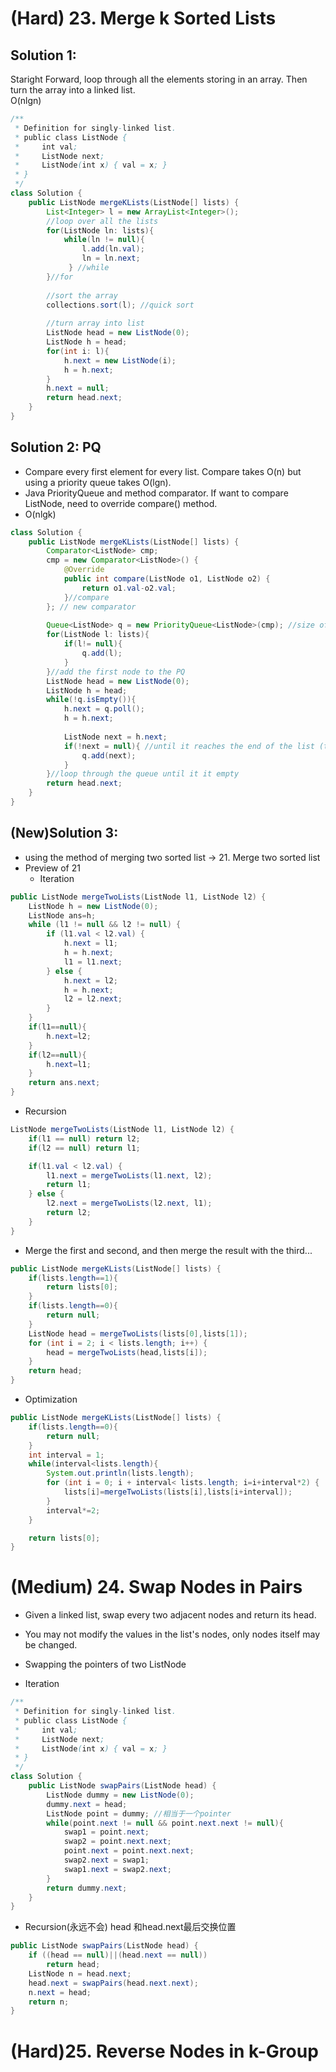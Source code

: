 # (Hard) 23. Merge k Sorted Lists
## Solution 1:    
Staright Forward, loop through all the elements storing in an array. Then turn the array into a linked list.   
O(nlgn)   
```Java
/**
 * Definition for singly-linked list.
 * public class ListNode {
 *     int val;
 *     ListNode next;
 *     ListNode(int x) { val = x; }
 * }
 */
class Solution {
    public ListNode mergeKLists(ListNode[] lists) {
        List<Integer> l = new ArrayList<Integer>();
        //loop over all the lists
        for(ListNode ln: lists){
            while(ln != null){
                l.add(ln.val);
                ln = ln.next;
             } //while
        }//for
        
        //sort the array
        collections.sort(l); //quick sort
        
        //turn array into list
        ListNode head = new ListNode(0);
        ListNode h = head;
        for(int i: l){
            h.next = new ListNode(i);
            h = h.next;
        }
        h.next = null;
        return head.next;
    }
}
```

## Solution 2: PQ
* Compare every first element for every list. Compare takes O(n) but using a priority queue takes O(lgn).   
* Java PriorityQueue and method comparator. If want to compare ListNode, need to override compare() method.   
* O(nlgk)
```Java
class Solution {
    public ListNode mergeKLists(ListNode[] lists) {
        Comparator<ListNode> cmp;
        cmp = new Comparator<ListNode>() {  
            @Override
            public int compare(ListNode o1, ListNode o2) {
                return o1.val-o2.val;
            }//compare
        }; // new comparator
        
        Queue<ListNode> q = new PriorityQueue<ListNode>(cmp); //size of the PQ is k;
        for(ListNode l: lists){
            if(l!= null){
                q.add(l);
            }
        }//add the first node to the PQ
        ListNode head = new ListNode(0);
        ListNode h = head;
        while(!q.isEmpty()){
            h.next = q.poll(); 
            h = h.next;
            
            ListNode next = h.next; 
            if(!next = null){ //until it reaches the end of the list (the last node)
                q.add(next);
            }
        }//loop through the queue until it it empty
        return head.next;
    }
}
```

## (New)Solution 3: 
* using the method of merging two sorted list -> 21. Merge two sorted list
* Preview of 21   
  * Iteration
```Java
public ListNode mergeTwoLists(ListNode l1, ListNode l2) {
    ListNode h = new ListNode(0);
    ListNode ans=h;
    while (l1 != null && l2 != null) {
        if (l1.val < l2.val) {
            h.next = l1;
            h = h.next;
            l1 = l1.next;
        } else {
            h.next = l2;
            h = h.next;
            l2 = l2.next;
        }
    }
    if(l1==null){
        h.next=l2;
    }
    if(l2==null){
        h.next=l1;
    } 
    return ans.next;
}
```
  * Recursion
```Java
ListNode mergeTwoLists(ListNode l1, ListNode l2) {
    if(l1 == null) return l2;
    if(l2 == null) return l1;

    if(l1.val < l2.val) {
        l1.next = mergeTwoLists(l1.next, l2);
        return l1;
    } else {
        l2.next = mergeTwoLists(l2.next, l1);
        return l2;
    }
}
```
* Merge the first and second, and then merge the result with the third...
```Java
public ListNode mergeKLists(ListNode[] lists) {
    if(lists.length==1){
        return lists[0];
    }
    if(lists.length==0){
        return null;
    }
    ListNode head = mergeTwoLists(lists[0],lists[1]);
    for (int i = 2; i < lists.length; i++) {
        head = mergeTwoLists(head,lists[i]);
    }
    return head;
}
```
* Optimization
```Java
public ListNode mergeKLists(ListNode[] lists) {
    if(lists.length==0){
        return null;
    }
    int interval = 1;
    while(interval<lists.length){
        System.out.println(lists.length);
        for (int i = 0; i + interval< lists.length; i=i+interval*2) {
            lists[i]=mergeTwoLists(lists[i],lists[i+interval]);            
        }
        interval*=2;
    }

    return lists[0];
}
```
# (Medium) 24. Swap Nodes in Pairs
* Given a linked list, swap every two adjacent nodes and return its head.
* You may not modify the values in the list's nodes, only nodes itself may be changed.
* Swapping the pointers of two ListNode
    
* Iteration
```Java
/**
 * Definition for singly-linked list.
 * public class ListNode {
 *     int val;
 *     ListNode next;
 *     ListNode(int x) { val = x; }
 * }
 */
class Solution {
    public ListNode swapPairs(ListNode head) {
        ListNode dummy = new ListNode(0);
        dummy.next = head;
        ListNode point = dummy; //相当于一个pointer
        while(point.next != null && point.next.next != null){
            swap1 = point.next;
            swap2 = point.next.next;
            point.next = point.next.next;
            swap2.next = swap1;
            swap1.next = swap2.next;
        }
        return dummy.next;
    }
}
```
* Recursion(永远不会)
head 和head.next最后交换位置
```Java
public ListNode swapPairs(ListNode head) {
    if ((head == null)||(head.next == null))
        return head;
    ListNode n = head.next;
    head.next = swapPairs(head.next.next);
    n.next = head;
    return n;
}
```

# (Hard)25. Reverse Nodes in k-Group

